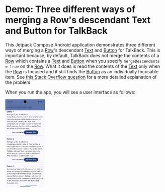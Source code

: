 # Demo: Three different ways of merging a Row's descendant Text and Button for TalkBack

This Jetpack Compose Android application demonstrates three different ways
of merging a [Row][1]'s descendant [Text][2] and [Button][3] for TalkBack.
This is important because, by default,
TalkBack does not merge the contents of a [Row][1] which contains a [Text][2] and [Button][3]
when you specify `mergeDescendants = true` on the [Row][1].
What it does is read the contents of the [Text][2] only when the [Row][1] is focused
and it still finds the [Button][3] as an individually focusable item.
See [this Stack Overflow question][4] for a more detailed explanation of the problem.

When you run the app, you will see a user interface as follows:

<img src="Screenshot.png" alt="Screenshot of application" width=25%>

[1]: https://developer.android.com/reference/kotlin/androidx/compose/foundation/layout/package-summary#Row(androidx.compose.ui.Modifier,androidx.compose.foundation.layout.Arrangement.Horizontal,androidx.compose.ui.Alignment.Vertical,kotlin.Function1)
[2]: https://developer.android.com/reference/kotlin/androidx/compose/material3/package-summary#Text(kotlin.String,androidx.compose.ui.Modifier,androidx.compose.ui.graphics.Color,androidx.compose.ui.unit.TextUnit,androidx.compose.ui.text.font.FontStyle,androidx.compose.ui.text.font.FontWeight,androidx.compose.ui.text.font.FontFamily,androidx.compose.ui.unit.TextUnit,androidx.compose.ui.text.style.TextDecoration,androidx.compose.ui.text.style.TextAlign,androidx.compose.ui.unit.TextUnit,androidx.compose.ui.text.style.TextOverflow,kotlin.Boolean,kotlin.Int,kotlin.Int,kotlin.Function1,androidx.compose.ui.text.TextStyle)
[3]: https://developer.android.com/reference/kotlin/androidx/compose/material3/package-summary#Button(kotlin.Function0,androidx.compose.ui.Modifier,kotlin.Boolean,androidx.compose.ui.graphics.Shape,androidx.compose.material3.ButtonColors,androidx.compose.material3.ButtonElevation,androidx.compose.foundation.BorderStroke,androidx.compose.foundation.layout.PaddingValues,androidx.compose.foundation.interaction.MutableInteractionSource,kotlin.Function1)
[4]: https://stackoverflow.com/q/79238107/1071320
